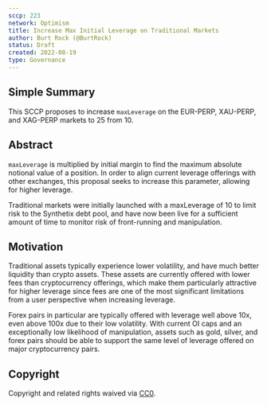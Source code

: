 ```yaml
---
sccp: 223
network: Optimism
title: Increase Max Initial Leverage on Traditional Markets
author: Burt Rock (@BurtRock)
status: Draft
created: 2022-08-19
type: Governance
---
```


## Simple Summary

<!--"If you can't explain it simply, you don't understand it well enough." Provide a simplified and layman-accessible explanation of the SCCP.-->

This SCCP proposes to increase `maxLeverage` on the EUR-PERP, XAU-PERP, and XAG-PERP markets to 25 from 10.

## Abstract

<!--A short (~200 word) description of the variable change proposed.-->

`maxLeverage` is multiplied by initial margin to find the maximum absolute notional value of a position. In order to align current leverage offerings with other exchanges, this proposal seeks to increase this parameter, allowing for higher leverage.

Traditional markets were initially launched with a maxLeverage of 10 to limit risk to the Synthetix debt pool, and have now been live for a sufficient amount of time to monitor risk of front-running and manipulation.

## Motivation

<!--The motivation is critical for SCCPs that want to update variables within Synthetix. It should clearly explain why the existing variable is not incentive aligned. SCCP submissions without sufficient motivation may be rejected outright.-->

Traditional assets typically experience lower volatility, and have much better liquidity than crypto assets. These assets are currently offered with lower fees than cryptocurrency offerings, which make them particularly attractive for higher leverage since fees are one of the most significant limitations from a user perspective when increasing leverage.

Forex pairs in particular are typically offered with leverage well above 10x, even above 100x due to their low volatility. With current OI caps and an exceptionally low likelihood of manipulation, assets such as gold, silver, and forex pairs should be able to support the same level of leverage offered on major cryptocurrency pairs.

## Copyright

Copyright and related rights waived via [CC0](https://creativecommons.org/publicdomain/zero/1.0/).
